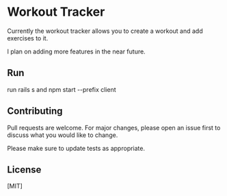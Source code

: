 # Workout Tracker
Currently the workout tracker allows you to create a workout and add exercises to it.

I plan on adding more features in the near future.

## Run

run rails s
and npm start --prefix client

## Contributing

Pull requests are welcome. For major changes, please open an issue first
to discuss what you would like to change.

Please make sure to update tests as appropriate.

## License

[MIT]